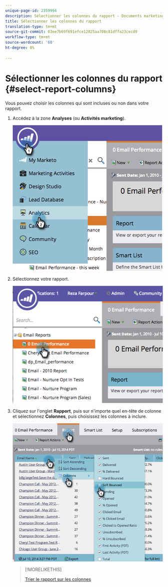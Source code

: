 ```yaml
---
unique-page-id: 2359994
description: Sélectionner les colonnes du rapport - Documents marketing - Documentation du produit
title: Sélectionner les colonnes du rapport
translation-type: tm+mt
source-git-commit: 03ee7b69f691efce12825aa708c81dffa23cecd9
workflow-type: tm+mt
source-wordcount: '60'
ht-degree: 0%

---
```



# Sélectionner les colonnes du rapport {#select-report-columns}

Vous pouvez choisir les colonnes qui sont incluses ou non dans votre rapport.

1. Accédez à la zone **Analyses** (ou **Activités marketing**).

   ![](assets/image2014-9-16-10-3a43-3a0.png)

1. Sélectionnez votre rapport.

   ![](assets/image2014-9-16-10-3a43-3a5.png)

1. Cliquez sur l&#39;onglet **Rapport**, puis sur n&#39;importe quel en-tête de colonne et sélectionnez **Colonnes**, puis choisissez les colonnes à inclure.

   ![](assets/image2014-9-16-10-3a43-3a9.png)

   >[!MORELIKETHIS]
   >
   >[Trier le rapport sur les colonnes](/help/marketo/product-docs/reporting/basic-reporting/editing-reports/sort-report-on-columns.md)
